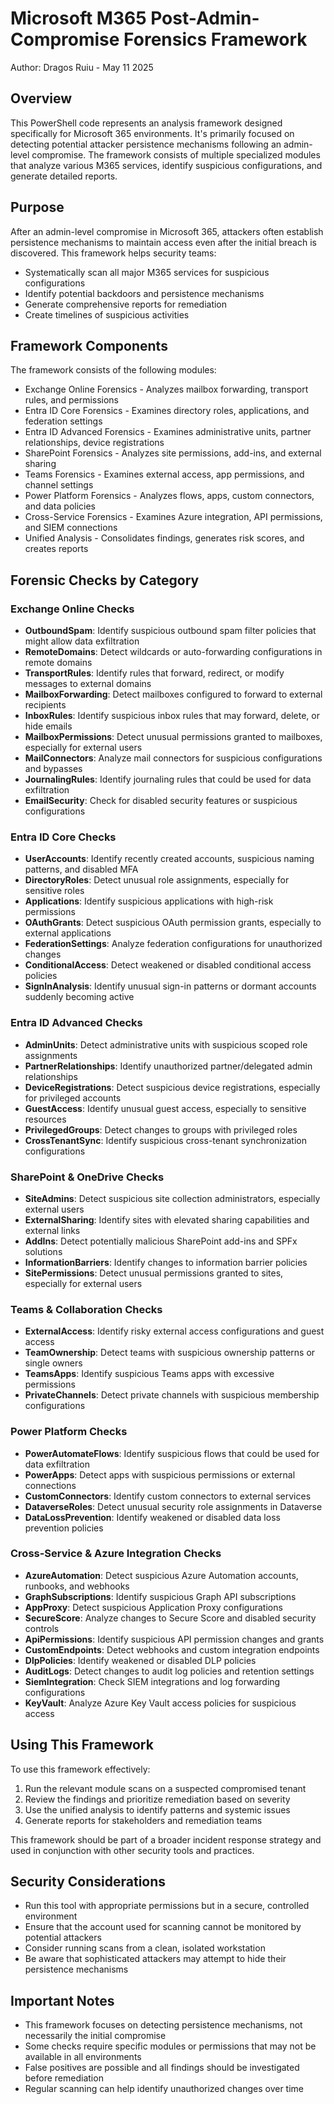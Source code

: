 # Microsoft M365 Post-Admin-Compromise Forensics Framework

Author: Dragos Ruiu - May 11 2025

## Overview

This PowerShell code represents an analysis framework designed specifically for Microsoft 365 environments. It's primarily focused on detecting potential attacker persistence mechanisms following an admin-level compromise. The framework consists of multiple specialized modules that analyze various M365 services, identify suspicious configurations, and generate detailed reports.

## Purpose

After an admin-level compromise in Microsoft 365, attackers often establish persistence mechanisms to maintain access even after the initial breach is discovered. This framework helps security teams:

- Systematically scan all major M365 services for suspicious configurations
- Identify potential backdoors and persistence mechanisms
- Generate comprehensive reports for remediation
- Create timelines of suspicious activities

## Framework Components

The framework consists of the following modules:

- Exchange Online Forensics - Analyzes mailbox forwarding, transport rules, and permissions
- Entra ID Core Forensics - Examines directory roles, applications, and federation settings
- Entra ID Advanced Forensics - Examines administrative units, partner relationships, device registrations
- SharePoint Forensics - Analyzes site permissions, add-ins, and external sharing
- Teams Forensics - Examines external access, app permissions, and channel settings
- Power Platform Forensics - Analyzes flows, apps, custom connectors, and data policies
- Cross-Service Forensics - Examines Azure integration, API permissions, and SIEM connections
- Unified Analysis - Consolidates findings, generates risk scores, and creates reports

## Forensic Checks by Category

### Exchange Online Checks

- **OutboundSpam**: Identify suspicious outbound spam filter policies that might allow data exfiltration
- **RemoteDomains**: Detect wildcards or auto-forwarding configurations in remote domains
- **TransportRules**: Identify rules that forward, redirect, or modify messages to external domains
- **MailboxForwarding**: Detect mailboxes configured to forward to external recipients
- **InboxRules**: Identify suspicious inbox rules that may forward, delete, or hide emails
- **MailboxPermissions**: Detect unusual permissions granted to mailboxes, especially for external users
- **MailConnectors**: Analyze mail connectors for suspicious configurations and bypasses
- **JournalingRules**: Identify journaling rules that could be used for data exfiltration
- **EmailSecurity**: Check for disabled security features or suspicious configurations

### Entra ID Core Checks

- **UserAccounts**: Identify recently created accounts, suspicious naming patterns, and disabled MFA
- **DirectoryRoles**: Detect unusual role assignments, especially for sensitive roles
- **Applications**: Identify suspicious applications with high-risk permissions
- **OAuthGrants**: Detect suspicious OAuth permission grants, especially to external applications
- **FederationSettings**: Analyze federation configurations for unauthorized changes
- **ConditionalAccess**: Detect weakened or disabled conditional access policies
- **SignInAnalysis**: Identify unusual sign-in patterns or dormant accounts suddenly becoming active

### Entra ID Advanced Checks

- **AdminUnits**: Detect administrative units with suspicious scoped role assignments
- **PartnerRelationships**: Identify unauthorized partner/delegated admin relationships
- **DeviceRegistrations**: Detect suspicious device registrations, especially for privileged accounts
- **GuestAccess**: Identify unusual guest access, especially to sensitive resources
- **PrivilegedGroups**: Detect changes to groups with privileged roles
- **CrossTenantSync**: Identify suspicious cross-tenant synchronization configurations

### SharePoint & OneDrive Checks

- **SiteAdmins**: Detect suspicious site collection administrators, especially external users
- **ExternalSharing**: Identify sites with elevated sharing capabilities and external links
- **AddIns**: Detect potentially malicious SharePoint add-ins and SPFx solutions
- **InformationBarriers**: Identify changes to information barrier policies
- **SitePermissions**: Detect unusual permissions granted to sites, especially for external users

### Teams & Collaboration Checks

- **ExternalAccess**: Identify risky external access configurations and guest access
- **TeamOwnership**: Detect teams with suspicious ownership patterns or single owners
- **TeamsApps**: Identify suspicious Teams apps with excessive permissions
- **PrivateChannels**: Detect private channels with suspicious membership configurations

### Power Platform Checks

- **PowerAutomateFlows**: Identify suspicious flows that could be used for data exfiltration
- **PowerApps**: Detect apps with suspicious permissions or external connections
- **CustomConnectors**: Identify custom connectors to external services
- **DataverseRoles**: Detect unusual security role assignments in Dataverse
- **DataLossPrevention**: Identify weakened or disabled data loss prevention policies

### Cross-Service & Azure Integration Checks

- **AzureAutomation**: Detect suspicious Azure Automation accounts, runbooks, and webhooks
- **GraphSubscriptions**: Identify suspicious Graph API subscriptions
- **AppProxy**: Detect suspicious Application Proxy configurations
- **SecureScore**: Analyze changes to Secure Score and disabled security controls
- **ApiPermissions**: Identify suspicious API permission changes and grants
- **CustomEndpoints**: Detect webhooks and custom integration endpoints
- **DlpPolicies**: Identify weakened or disabled DLP policies
- **AuditLogs**: Detect changes to audit log policies and retention settings
- **SiemIntegration**: Check SIEM integrations and log forwarding configurations
- **KeyVault**: Analyze Azure Key Vault access policies for suspicious access

## Using This Framework

To use this framework effectively:

1. Run the relevant module scans on a suspected compromised tenant
2. Review the findings and prioritize remediation based on severity
3. Use the unified analysis to identify patterns and systemic issues
4. Generate reports for stakeholders and remediation teams

This framework should be part of a broader incident response strategy and used in conjunction with other security tools and practices.

## Security Considerations

- Run this tool with appropriate permissions but in a secure, controlled environment
- Ensure that the account used for scanning cannot be monitored by potential attackers
- Consider running scans from a clean, isolated workstation
- Be aware that sophisticated attackers may attempt to hide their persistence mechanisms

## Important Notes

- This framework focuses on detecting persistence mechanisms, not necessarily the initial compromise
- Some checks require specific modules or permissions that may not be available in all environments
- False positives are possible and all findings should be investigated before remediation
- Regular scanning can help identify unauthorized changes over time
